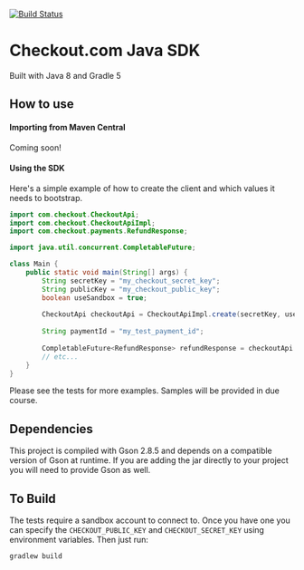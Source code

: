 [![Build Status](https://travis-ci.com/checkout/checkout-sdk-java.svg?branch=master)](https://travis-ci.com/checkout/checkout-sdk-java)

# Checkout.com Java SDK
Built with Java 8 and Gradle 5

## How to use

#### Importing from Maven Central
Coming soon!

#### Using the SDK

Here's a simple example of how to create the client and which values it needs to bootstrap.
```java
import com.checkout.CheckoutApi;
import com.checkout.CheckoutApiImpl;
import com.checkout.payments.RefundResponse;

import java.util.concurrent.CompletableFuture;

class Main {
    public static void main(String[] args) {
        String secretKey = "my_checkout_secret_key";
        String publicKey = "my_checkout_public_key";
        boolean useSandbox = true;
        
        CheckoutApi checkoutApi = CheckoutApiImpl.create(secretKey, useSandbox, publicKey);
        
        String paymentId = "my_test_payment_id";
        
        CompletableFuture<RefundResponse> refundResponse = checkoutApi.paymentsClient().refundAsync(paymentId);
        // etc...
    }
}
```

Please see the tests for more examples. Samples will be provided in due course.

## Dependencies
This project is compiled with Gson 2.8.5 and depends on a compatible version of Gson at runtime. If you are adding the jar directly to your project you will need to provide Gson as well.

## To Build

The tests require a sandbox account to connect to. Once you have one you can specify the `CHECKOUT_PUBLIC_KEY` and `CHECKOUT_SECRET_KEY` using environment variables.
Then just run:
```
gradlew build
```
